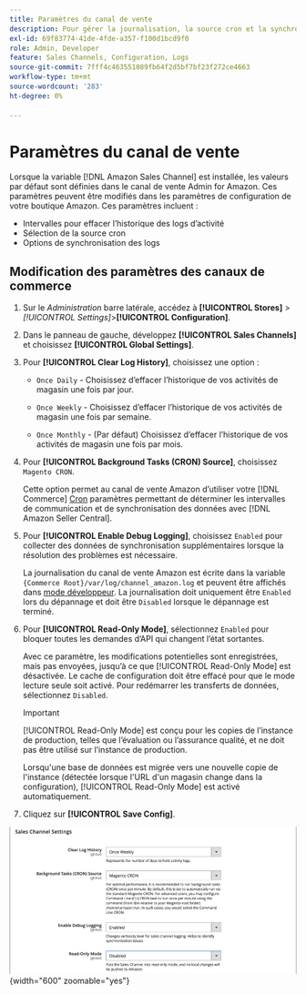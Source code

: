 ```yaml
---
title: Paramètres du canal de vente
description: Pour gérer la journalisation, la source cron et la synchronisation des fonctions de canal de vente Amazon, mettez à jour la configuration Commerce.
exl-id: 69f83774-41de-4fde-a357-f100d1bcd9f0
role: Admin, Developer
feature: Sales Channels, Configuration, Logs
source-git-commit: 7fff4c463551089fb64f2d5bf7bf23f272ce4663
workflow-type: tm+mt
source-wordcount: '283'
ht-degree: 0%

---
```


# Paramètres du canal de vente

Lorsque la variable [!DNL Amazon Sales Channel] est installée, les valeurs par défaut sont définies dans le canal de vente Admin for Amazon. Ces paramètres peuvent être modifiés dans les paramètres de configuration de votre boutique Amazon. Ces paramètres incluent :

- Intervalles pour effacer l’historique des logs d’activité
- Sélection de la source cron
- Options de synchronisation des logs

## Modification des paramètres des canaux de commerce

1. Sur le _Administration_ barre latérale, accédez à **[!UICONTROL Stores]** > _[!UICONTROL Settings]_>**[!UICONTROL Configuration]**.

1. Dans le panneau de gauche, développez **[!UICONTROL Sales Channels]** et choisissez **[!UICONTROL Global Settings]**.

1. Pour **[!UICONTROL Clear Log History]**, choisissez une option :

   - `Once Daily` - Choisissez d’effacer l’historique de vos activités de magasin une fois par jour.

   - `Once Weekly` - Choisissez d’effacer l’historique de vos activités de magasin une fois par semaine.

   - `Once Monthly` - (Par défaut) Choisissez d’effacer l’historique de vos activités de magasin une fois par mois.

1. Pour **[!UICONTROL Background Tasks (CRON) Source]**, choisissez `Magento CRON`.

   Cette option permet au canal de vente Amazon d’utiliser votre [!DNL Commerce] [Cron](https://experienceleague.adobe.com/docs/commerce-admin/systems/tools/cron.html) paramètres permettant de déterminer les intervalles de communication et de synchronisation des données avec [!DNL Amazon Seller Central].

1. Pour **[!UICONTROL Enable Debug Logging]**, choisissez `Enabled` pour collecter des données de synchronisation supplémentaires lorsque la résolution des problèmes est nécessaire.

   La journalisation du canal de vente Amazon est écrite dans la variable `{Commerce Root}/var/log/channel_amazon.log` et peuvent être affichés dans [mode développeur](https://experienceleague.adobe.com/docs/commerce-admin/systems/tools/developer-tools.html#operation-modes). La journalisation doit uniquement être `Enabled` lors du dépannage et doit être `Disabled` lorsque le dépannage est terminé.

1. Pour **[!UICONTROL Read-Only Mode]**, sélectionnez `Enabled` pour bloquer toutes les demandes d’API qui changent l’état sortantes.

   Avec ce paramètre, les modifications potentielles sont enregistrées, mais pas envoyées, jusqu’à ce que [!UICONTROL Read-Only Mode] est désactivée. Le cache de configuration doit être effacé pour que le mode lecture seule soit activé. Pour redémarrer les transferts de données, sélectionnez `Disabled`.

   >[!IMPORTANT]
   >
   >[!UICONTROL Read-Only Mode] est conçu pour les copies de l’instance de production, telles que l’évaluation ou l’assurance qualité, et ne doit pas être utilisé sur l’instance de production.
   >
   >Lorsqu&#39;une base de données est migrée vers une nouvelle copie de l&#39;instance (détectée lorsque l&#39;URL d&#39;un magasin change dans la configuration), [!UICONTROL Read-Only Mode] est activé automatiquement.

1. Cliquez sur **[!UICONTROL Save Config]**.

![Paramètres de configuration du Sales Channel](assets/config-sales-channel-global-settings.png){width="600" zoomable="yes"}

